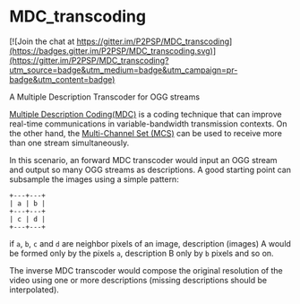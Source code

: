 # MDC_transcoding

[![Join the chat at https://gitter.im/P2PSP/MDC_transcoding](https://badges.gitter.im/P2PSP/MDC_transcoding.svg)](https://gitter.im/P2PSP/MDC_transcoding?utm_source=badge&utm_medium=badge&utm_campaign=pr-badge&utm_content=badge)

A Multiple Description Transcoder for OGG streams

[Multiple Description Coding(MDC)](https://en.wikipedia.org/wiki/Multiple_description_coding) is a coding technique that can improve real-time communications in variable-bandwidth transmission contexts. On the other hand, the [Multi-Channel Set (MCS)](https://p2psp.github.io/#x1-240009) can be used to receive more than one stream simultaneously.

In this scenario, an forward MDC transcoder would input an OGG stream and output so many OGG streams as descriptions. A good starting point can subsample the images using a simple pattern:
```
+---+---+
| a | b |
+---+---+
| c | d |
+---+---+
```
if `a`, `b`, `c` and `d` are neighbor pixels of an image, description (images) A would be formed only by the pixels `a`, description B only by `b` pixels and so on.

The inverse MDC transcoder would compose the original resolution of the video using one or more descriptions (missing descriptions should be interpolated).
